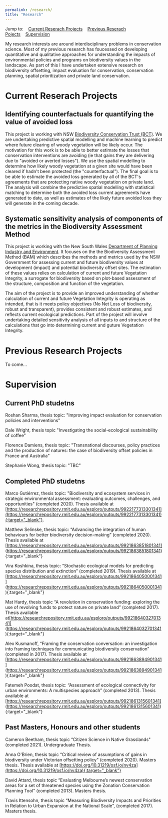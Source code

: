 ```yaml
---
permalink: /research/
title: "Research"
---
```


Jump to:&nbsp;&nbsp;&nbsp;&nbsp;[Current Reserach Projects](#current-reserach-projects)&nbsp;&nbsp;&nbsp;&nbsp;[Previous Reserach Pojects](#previous-research-projects)&nbsp;&nbsp;&nbsp;&nbsp;[Supervision](#supervision)

My research interests are around interdisciplinary problems in conservation science. Most of my previous research has foucessed on developing quantitative and qualitative approaches for understanding the impacts of environmental policies and programs on biodiversity values in the landscape. As part of this I have undertaken extensive research on biodiversity offsetting, impact evaluation for conservation, conservation planning, spatial prioritization and private land conservation.


# Current Reserach Projects

## Identifying counterfactuals for quantifying the value of avoided loss 

This project is working with NSW [Biodiversity Conservation Trust (BCT)][BCT-link]. We are undertaking predictive spatial modelling and machine learning to predict where future clearing of woody vegetation will be likely occur. The motivation for this work is to be able to better estimate the losses that conservation interventions are avoiding (ie that gains they are delivering due to "avoided or averted losses"). We use the spatial modelling to determine how likely woody vegetation at a given site would have been cleared if hadn't been protected (the "counterfactual"). The final goal is to be able to estimate the avoided loss generated by all of the BCT's agreements that are protecting native woody vegetation on private land. The analysis will combine the predictive spatial modelling with statistical matching to determine both the avoided loss current agreements have generated to date, as well as estimates of the likely future avoided loss they will generate in the coming decade. 

## Systematic sensitivity analysis of components of the metrics in the Biodiversity Assessment Method

This project is working with the New South Wales [Department of Planning Industry and Environment][DPIE-link]. It focuses on the the Biodiversity Assessment Method (BAM) which describes the methods and metrics used by the NSW Government for assessing current and future biodiversity values at development (impact) and potential biodiversity offset sites. The estimation of these values relies on calculation of current and future Vegetation Integrity, a surrogate for biodiversity based on plot-based assessment of the structure, composition and function of the vegetation.

The aim of the project is to provide an improved understanding of whether calculation of current and future Vegetation Integrity is operating as intended, that is it meets policy objectives (No Net Loss of biodiversity, robust and transparent), provides consistent and robust estimates, and reflects current ecological predictions. Part of the project will involve undertaking detailed sensitivity analysis of all inputs to and structure of the calculations that go into determining current and guture Vegetation Integrity.


# Previous Research Projects
To come...


# Supervision

## Current PhD studetns 
Roshan Sharma, thesis topic: "Improving impact evaluation for conservation policies and interventions"

Dale Wright, thesis topic "Investigating the social-ecological sustainability of coffee"

Florence Damiens, thesis topic: "Transnational discourses, policy practices and the production of natures: the case of biodiversity offset policies in France and Australia" 

Stephanie Wong, thesis topic: "TBC"

## Completed PhD studetns 

Marco Gutiérrez, thesis topic: "Biodiversity and ecosystem services in strategic environmental assessment: evaluating outcomes, challenges, and opportunities" (completed 2020). Thesis available at [https://researchrepository.rmit.edu.au/esploro/outputs/9922177313301341](https://researchrepository.rmit.edu.au/esploro/outputs/9922177313301341){:target="_blank"}.

Matthew Selinske, thesis topic: “Advancing the integration of human behaviours for better biodiversity decision-making” (completed 2020). Thesis available at
[https://researchrepository.rmit.edu.au/esploro/outputs/9921863851801341]
(https://researchrepository.rmit.edu.au/esploro/outputs/9921863851801341){:target="_blank"}


Vira Koshkina, thesis topic: “Stochastic ecological models for predicting species distribution and extinction” (completed 2019).  Thesis available at
[https://researchrepository.rmit.edu.au/esploro/outputs/9921864050001341]
(https://researchrepository.rmit.edu.au/esploro/outputs/9921864050001341){:target="_blank"}


Mat Hardy, thesis topic “A revolution in conservation funding: exploring the use of revolving funds to protect nature on private land” (completed 2017). Thesis available at[https://researchrepository.rmit.edu.au/esploro/outputs/9921864032701341]
(https://researchrepository.rmit.edu.au/esploro/outputs/9921864032701341){:target="_blank"}

Alex Kusmanoff, “Framing the conservation conversation: an investigation into framing techniques for communicating biodiversity conservation” (completed in 2017). Thesis available at [https://researchrepository.rmit.edu.au/esploro/outputs/9921863894901341]
(https://researchrepository.rmit.edu.au/esploro/outputs/9921863894901341){:target="_blank"}

Fatemeh Poodat, thesis topic: “Assessment of ecological connectivity for urban environments: A multispecies approach” (completed 2013). Thesis available at [https://researchrepository.rmit.edu.au/esploro/outputs/9921861315601341]
(https://researchrepository.rmit.edu.au/esploro/outputs/9921861315601341){:target="_blank"}


## Past Masters, Honours and other students 
Cameron Beetham, thesis topic “Citizen Science in Native Grasslands" (completed 2021). Undergraduate Thesis. 
 
Anna O'Brien, thesis topic “Critical review of assumptions of gains in biodiversity under Victorian offsetting policy" (completed 2020). Masters thesis. Thesis available at [https://doi.org/10.31219/osf.io/nv4za](https://doi.org/10.31219/osf.io/nv4za){:target="_blank"}

David Attard, thesis topic “Evaluating Melbourne’s newest conservation areas for a set of threatened species using the Zonation Conservation Planning Tool” (completed 2013). Masters thesis.

Travis Ittensohn, thesis topic “Measuring Biodiversity Impacts and Priorities in Relation to Urban Expansion at the National Scale”, (completed 2017). Masters thesis.


[BCT-link]:https://www.bct.nsw.gov.au/
[SLATS-NSW]:https://www.environment.nsw.gov.au/topics/animals-and-plants/native-vegetation/landcover-monitoring-and-reporting/woody-vegetation-change-statewide-landcover-tree-study/more-about-slats
[DPIE-link]:https://www.planning.nsw.gov.au/